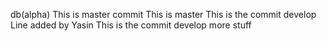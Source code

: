 db(alpha)
This is master commit
This is master
This is the commit develop
Line added by Yasin
This is the commit develop
more stuff
